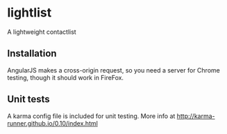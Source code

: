 lightlist
=========

A lightweight contactlist

Installation
------------

AngularJS makes a cross-origin request, so you need a server for Chrome testing,
though it should work in FireFox.

Unit tests
----------

A karma config file is included for unit testing. More info at http://karma-runner.github.io/0.10/index.html
